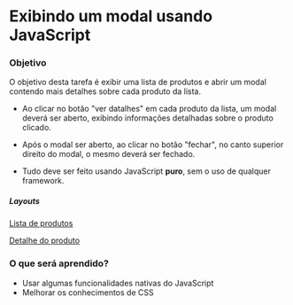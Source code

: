 # Exibindo um modal usando JavaScript

### Objetivo

O objetivo desta tarefa é exibir uma lista de produtos e abrir um modal contendo mais detalhes sobre cada produto da lista.

* Ao clicar no botão "ver datalhes" em cada produto da lista, um modal deverá ser aberto, exibindo informações detalhadas sobre o produto clicado.

* Após o modal ser aberto, ao clicar no botão "fechar", no canto superior direito do modal, o mesmo deverá ser fechado.

* Tudo deve ser feito usando JavaScript **puro**, sem o uso de qualquer framework.

##### Layouts
[Lista de produtos](./lista.png)

[Detalhe do produto](./modal.png)
### O que será aprendido?
* Usar algumas funcionalidades nativas do JavaScript
* Melhorar os conhecimentos de CSS

